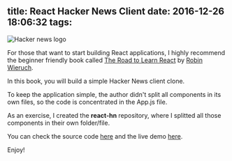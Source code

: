 title: React Hacker News Client
date: 2016-12-26 18:06:32
tags:
---

![Hacker news logo](http://i.imgur.com/YxCBqM6.png)

For those that want to start building React applications, I highly recommend the beginner friendly book called [The Road to Learn React](https://leanpub.com/the-road-to-learn-react) by [Robin Wieruch](https://twitter.com/rwieruch).

In this book, you will build a simple Hacker News client clone.

To keep the application simple, the author didn't split all components in its own files, so the code is concentrated in the App.js file.

As an exercise, I created the **react-hn** repository, where I splitted all those components in their own folder/file.

You can check the source code [here](https://github.com/ericdouglas/react-hn) and the live demo [here](https://ericdouglas.github.io/react-hn/).

Enjoy!
